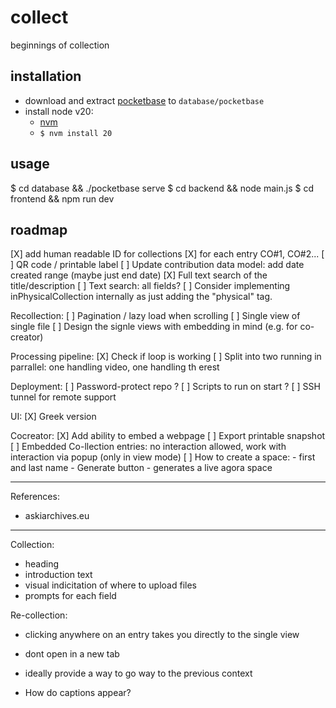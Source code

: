 # collect

beginnings of collection

## installation

- download and extract [pocketbase](https://pocketbase.io/docs/) to `database/pocketbase`
- install node v20:
  - [nvm](https://github.com/nvm-sh/nvm)
  - `$ nvm install 20`

## usage

$ cd database && ./pocketbase serve
$ cd backend && node main.js
$ cd frontend && npm run dev

## roadmap

[X] add human readable ID for collections
  [X] for each entry CO#1, CO#2...
  [ ] QR code / printable label
[ ] Update contribution data model: add date created range (maybe just end date)
[X] Full text search of the title/description
[ ] Text search: all fields?
[ ] Consider implementing inPhysicalCollection internally as just adding the "physical" tag.

Recollection:
[ ] Pagination / lazy load when scrolling
[ ] Single view of single file
[ ] Design the signle views with embedding in mind (e.g. for co-creator)

Processing pipeline:
[X] Check if loop is working
[ ] Split into two running in parrallel: one handling video, one handling th erest

Deployment:
[ ] Password-protect repo ?
[ ] Scripts to run on start ?
[ ] SSH tunnel for remote support

UI:
[X] Greek version

Cocreator:
[X] Add ability to embed a webpage
[ ] Export printable snapshot
[ ] Embedded Co-llection entries: no interaction allowed, work with interaction via popup (only in view mode)
[ ] How to create a space:
    - first and last name
    - Generate button - generates a live agora space


---
References:
-  askiarchives.eu

-----
Collection:
- heading
- introduction text
- visual indicitation of where to upload files
- prompts for each field

Re-collection:
- clicking anywhere on an entry takes you directly to the single view
- dont open in a new tab
- ideally provide a way to go way to the previous context

- How do captions appear?

